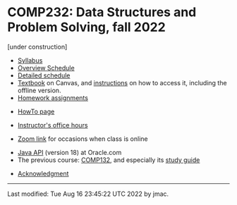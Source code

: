 # COMP232: Data Structures and Problem Solving, fall 2022

[under construction]

* [Syllabus](syllabus-8-16-2022.docx)
* [Overview Schedule](schedule-8-16-2022.xlsx)<!-- &nbsp;&nbsp;&nbsp;<font color="red">UPDATED on 12/6/2021</font> -->
* [Detailed schedule](resources)
* [Textbook](https://canvas.instructure.com/courses/3186473) on
  Canvas, and [instructions](textbook-instructions.md) on how to
  access it, including the offline version.
* [Homework assignments](hw)
<!-- * [Exams](exams.md)&nbsp;&nbsp;&nbsp;<\!-- <font color="red">UPDATED on 12/6/2021</font> -\-> -->
* [HowTo page](howto.md)
<!-- * [Sample code](comp232-sample-code.zip) -->
<!-- * [Quantitative Reasoning (QR) Associate](qra.md) -->
<!-- * [Quantitative Reasoning (QR) Center](https://users.dickinson.edu/~jmac/qr-center.html) -->
<!-- * [CS help room](help-room/cs-help-room.md) -->
* [Instructor's office hours](https://users.dickinson.edu/~jmac/office-hours.html)
<!-- * [Class Caf&eacute; on Microsoft Teams](https://teams.microsoft.com/l/channel/19%3adfaa759531294a5db934de2c461e757f%40thread.tacv2/Class%2520Caf%25C3%25A9?groupId=58a2e67c-ea1c-431b-b361-3b17e0f3df37&tenantId=6232b055-76b9-4c13-9b88-b562ae7db6fb) -->
<!-- * [Moodle site](https://lms.dickinson.edu/course/view.php?id=45781) for assignment solutions and exams -->
* [Zoom link](https://lms.dickinson.edu/mod/url/view.php?id=1036902)
  for occasions when class is online
<!-- * [Recordings of some classes](https://lms.dickinson.edu/mod/page/view.php?id=1041988) -->
* [Java API](https://docs.oracle.com/en/java/javase/18/docs/api/index.html) (version 18) at Oracle.com
* The previous course: [COMP132](https://users.dickinson.edu/~jmac/courses/previous/spring-2021-comp132/), and especially its [study guide](https://users.dickinson.edu/~jmac/courses/previous/spring-2021-comp132/study-guide-4-26-2021.docx)
<!-- * [WiD repos](wid-repos.md) -->
* [Acknowledgment](acknowledgment.md)



<!---
    <UL>
      <LI><A HREF="syllabus-12-1-2020.docx">Syllabus</A> </LI>
      <LI><A HREF="schedule-12-2-2020.xlsx">Summary schedule </A> </LI>
      <LI><A HREF="resources">Detailed schedule and class resources</A></LI>
      <LI><A HREF="hw">Homework assignments</A></LI>
      <LI><A HREF="exams">Exams</A></LI>
      <LI><A HREF="https://lms.dickinson.edu/course/view.php?id=45226">Moodle</A></LI>
    </UL>
    <hr>
  </body>
</html>
-->


----
Last modified: Tue Aug 16 23:45:22 UTC 2022 by jmac.
